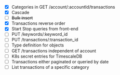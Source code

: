 - [x] Categories in GET /account/:accountId/transactions
- [x] Cascade
- [ ] ~~Bulk insert~~
- [x] Transactions reverse order
- [x] Start Stop queries from front-end
- [ ] PUT /keywords/:keyword_id
- [ ] PUT /transactions/:transaction_id
- [ ] Type definition for objects
- [ ] GET /transactions independent of account
- [ ] K8s secret entries for TimescaleDB
- [ ] Transactions either paginated or queried by date
- [ ] List transactions of a specific category

